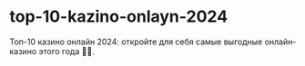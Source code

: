 # top-10-kazino-onlayn-2024
Топ-10 казино онлайн 2024: откройте для себя самые выгодные онлайн-казино этого года 🎰🌟.
